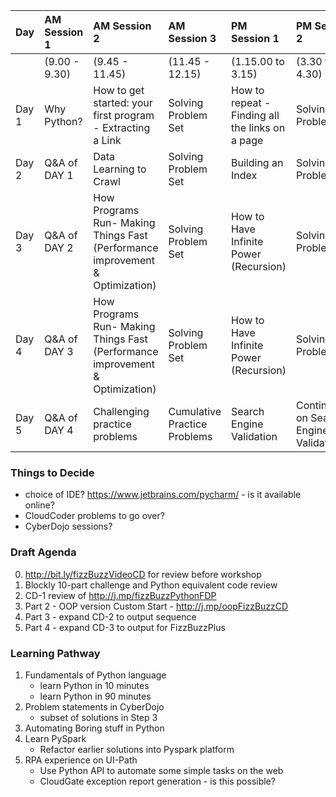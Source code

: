 |Day   | AM Session 1 | AM Session 2 |AM Session 3| PM Session 1 | PM Session 2 |
|:-----|:-------------|:-------------|:-----------|:----------|:----------|
|      |(9.00 - 9.30) | (9.45 - 11.45)  | (11.45 - 12.15) | (1.15.00 to 3.15) | (3.30 to 4.30)| 
|Day 1 |Why Python?| How to get started: your first program - Extracting a Link  |Solving Problem Set|   How to repeat - Finding all the links on a page | Solving Problem set
|Day 2| Q&A of DAY 1 | Data Learning to Crawl |  Solving Problem Set| Building an Index | Solving Problem Set|  |
|Day 3| Q&A of DAY 2 | How Programs Run- Making Things Fast (Performance improvement & Optimization) |  Solving Problem Set| How to Have Infinite Power (Recursion) | Solving Problem Set|  |
|Day 4| Q&A of DAY 3 | How Programs Run- Making Things Fast (Performance improvement & Optimization) |  Solving Problem Set| How to Have Infinite Power (Recursion) | Solving Problem Set|  |
|Day 5| Q&A of DAY 4 | Challenging practice problems | Cumulative Practice Problems | Search Engine Validation | Continuation on Search Engine Validation|


### Things to Decide
  - choice of IDE? https://www.jetbrains.com/pycharm/ - is it available online?
  - CloudCoder problems to go over? 
  - CyberDojo sessions? 


### Draft Agenda

0. http://bit.ly/fizzBuzzVideoCD for review before workshop
1. Blockly 10-part challenge and Python equivalent code review 
2. CD-1 review of http://j.mp/fizzBuzzPythonFDP 
5. Part 2 - OOP version Custom Start - http://j.mp/oopFizzBuzzCD
3. Part 3 - expand CD-2 to output sequence 
4. Part 4 - expand CD-3 to output for FizzBuzzPlus⁠⁠⁠⁠


### Learning Pathway

1. Fundamentals of Python language
	- learn Python in 10 minutes
	- learn Python in 90 minutes
2. Problem statements in CyberDojo 
	- subset of solutions in Step 3 
3. Automating Boring stuff in Python 
4. Learn PySpark 
   - Refactor earlier solutions into Pyspark platform 
5. RPA experience on UI-Path 
   - Use Python API to automate some simple tasks on the web 
   - CloudGate exception report generation - is this possible? 


